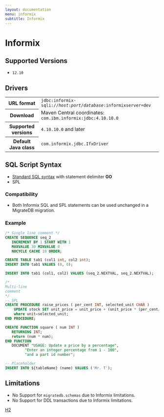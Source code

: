 ```yaml
---
layout: documentation
menu: informix
subtitle: Informix
---
```


# Informix

## Supported Versions

- `12.10`

## Drivers

<table class="table">
<tr>
<th>URL format</th>
<td><code>jdbc:informix-sqli://<i>host</i>:<i>port</i>/<i>database</i>:informixserver=dev</code></td>
</tr>
<tr>
<th>Download</th>
<td>Maven Central coordinates: <code>com.ibm.informix:jdbc:4.10.10.0</code></td>
</tr>
<tr>
<th>Supported versions</th>
<td><code>4.10.10.0</code> and later</td>
</tr>
<tr>
<th>Default Java class</th>
<td><code>com.informix.jdbc.IfxDriver</code></td>
</tr>
</table>

## SQL Script Syntax

- [Standard SQL syntax](/migratedb/documentation/concepts/migrations#sql-based-migrations#syntax) with statement delimiter **GO**
- SPL

### Compatibility

- Both Informix SQL and SPL statements can be used unchanged in a MigrateDB migration.

### Example

```sql
/* Single line comment */
CREATE SEQUENCE seq_2
   INCREMENT BY 1 START WITH 1
   MAXVALUE 30 MINVALUE 0
   NOCYCLE CACHE 10 ORDER;

CREATE TABLE tab1 (col1 int, col2 int);
INSERT INTO tab1 VALUES (0, 0);

INSERT INTO tab1 (col1, col2) VALUES (seq_2.NEXTVAL, seq_2.NEXTVAL);

/*
Multi-line
comment
*/
-- SPL
CREATE PROCEDURE raise_prices ( per_cent INT, selected_unit CHAR )
	UPDATE stock SET unit_price = unit_price + (unit_price * (per_cent/100) )
	where unit=selected_unit;
END PROCEDURE;

CREATE FUNCTION square ( num INT )
   RETURNING INT;
   return (num * num);
END FUNCTION
   DOCUMENT "USAGE: Update a price by a percentage",
         "Enter an integer percentage from 1 - 100",
         "and a part id number";

-- Placeholder
INSERT INTO ${tableName} (name) VALUES ('Mr. T');
```

## Limitations

- No Support for <code>migratedb.schemas</code> due to Informix limitations.
- No Support for DDL transactions due to Informix limitations.

<p class="next-steps">
    <a class="btn btn-primary" href="/migratedb/documentation/database/h2">H2 <i class="fa fa-arrow-right"></i></a>
</p>
